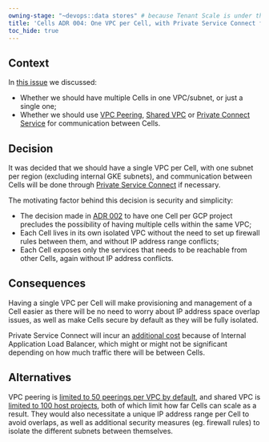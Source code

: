 ```yaml
---
owning-stage: "~devops::data stores" # because Tenant Scale is under this
title: 'Cells ADR 004: One VPC per Cell, with Private Service Connect for internal communication between Cells'
toc_hide: true
---
```


## Context

In [this issue](https://gitlab.com/gitlab-com/gl-infra/production-engineering/-/issues/25069) we discussed:

- Whether we should have multiple Cells in one VPC/subnet, or just a single one;
- Whether we should use [VPC Peering](https://cloud.google.com/vpc/docs/vpc-peering), [Shared VPC](https://cloud.google.com/vpc/docs/shared-vpc) or [Private Connect Service](https://cloud.google.com/vpc/docs/private-service-connect) for communication between Cells.

## Decision

It was decided that we should have a single VPC per Cell, with one subnet per region (excluding internal GKE subnets), and communication between Cells will be done through [Private Service Connect](https://cloud.google.com/vpc/docs/private-service-connect) if necessary.

The motivating factor behind this decision is security and simplicity:

- The decision made in [ADR 002](002_gcp_project_boundary.md) to have one Cell per GCP project precludes the possibility of having multiple cells within the same VPC;
- Each Cell lives in its own isolated VPC without the need to set up firewall rules between them, and without IP address range conflicts;
- Each Cell exposes only the services that needs to be reachable from other Cells, again without IP address conflicts.

## Consequences

Having a single VPC per Cell will make provisioning and management of a Cell easier as there will be no need to worry about IP address space overlap issues, as well as make Cells secure by default as they will be fully isolated.

Private Service Connect will incur an [additional cost](https://cloud.google.com/vpc/pricing#internal-https-lb) because of Internal Application Load Balancer, which might or might not be significant depending on how much traffic there will be between Cells.

## Alternatives

VPC peering is [limited to 50 peerings per VPC by default](https://cloud.google.com/vpc/docs/quota#vpc-peering), and shared VPC is [limited to 100 host projects](https://cloud.google.com/vpc/docs/quota#shared-vpc), both of which limit how far Cells can scale as a result. They would also necessitate a unique IP address range per Cell to avoid overlaps, as well as additional security measures (eg. firewall rules) to isolate the different subnets between themselves.
